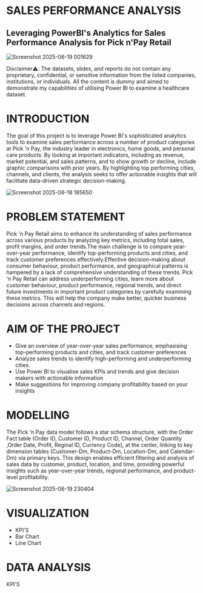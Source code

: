 # SALES PERFORMANCE ANALYSIS
## Leveraging PowerBI's Analytics for Sales Performance Analysis for Pick n'Pay Retail

![Screenshot 2025-06-19 001629](https://github.com/user-attachments/assets/85cb671d-a5ae-41b8-87e1-fefddcb44a64)

 Disclaimer⚠️: The datasets, slides, and reports do not contain any proprietary, confidential, or sensitive information from the listed companies, institutions, or individuals. All the content is dummy and aimed to demonstrate my capabilities of utilising Power BI to examine a healthcare dataset.

 # INTRODUCTION
 The goal of this project is to leverage Power BI's sophisticated analytics tools to examine sales performance across a number of product categories at Pick 'n Pay, the industry leader in electronics, home goods, and personal care products. By looking at important indicators, including as revenue, market potential, and sales patterns, and to show growth or decline, include graphic comparisons with prior years.  By highlighting top performing cities, channels, and clients, the analysis seeks to offer actionable insights that will facilitate data-driven strategic decision-making. 

 

![Screenshot 2025-06-18 185650](https://github.com/user-attachments/assets/ececf404-cc3b-4c61-b929-cd905516f78c)

# PROBLEM STATEMENT
Pick 'n Pay Retail aims to enhance its understanding of sales performance across various products by analyzing key metrics, including total sales, profit margins, and order trends.The main challenge is to compare year-over-year performance, identify top-performing products and cities, and track customer preferences effectively.Effective decision-making about consumer behaviour, product performance, and geographical patterns is hampered by a lack of comprehensive understanding of these trends. Pick 'n Pay Retail can address underperforming cities, learn more about customer behaviour, product performance, regional trends, and direct future investments in important product categories by carefully examining these metrics. This will help the company make better, quicker business decisions across channels and regions.

# AIM OF THE PROJECT
- Give an overview of year-over-year sales performance, emphasising top-performing products and cities, and track customer preferences
- Analyze sales trends to identify high-performing and underperforming cities.
- Use Power BI to visualise sales KPIs and trends and give decision makers with actionable information
- Make suggestions for improving company profitability based on your insights

# MODELLING
The Pick ‘n Pay data model follows a star schema structure, with the Order Fact table (Order ID, Customer ID, Product ID, Channel, Order Quantity ,Order Date, Profit, Reginal ID, Currency Code), at the center, linking to key dimension tables (Customer-Dm, Product-Dm, Location-Dm, and Calendar-Dm) via primary keys. This design enables efficient filtering and analysis of sales data by customer, product, location, and time, providing powerful insights such as year-over-year trends, regional performance, and product-level profitability.



![Screenshot 2025-06-19 230404](https://github.com/user-attachments/assets/6be0a340-cd0b-46a9-b211-d9ea630d5e97)

# VISUALIZATION
- KPI'S
- Bar Chart
- Line Chart

# DATA ANALYSIS

KPI'S



